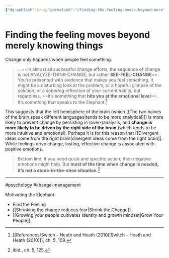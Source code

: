 ```yaml
---
{"dg-publish":true,"permalink":"/finding-the-feeling-moves-beyond-merely-knowing-things/"}
---
```


# Finding the feeling moves beyond merely knowing things

Change only happens when people feel something.

> …==in almost all successful change efforts, the sequence of change is not ANALYZE-THINK-CHANGE, but rather **SEE-FEEL-CHANGE**==. You’re presented with evidence that makes you feel something. It might be a disturbing look at the problem, or a hopeful glimpse of the solution, or a sobering reflection of your current habits, but regardless, ==it’s something that **hits you at the emotional level**==. It’s something that speaks to the Elephant.[^1]

This suggests that the left hemisphere of the brain (which [[The two halves of the brain speak different languages\|tends to be more analytical]]) is more likely to prevent change by persisting in (over-)analysis, and **change is more likely to be driven by the right side of the brain** (which tends to be more intuitive and emotional). Perhaps it is for this reason that [[Divergent ideas come from the right brain\|divergent ideas come from the right brain]]. While feelings drive change, lasting, effective change is associated with positive emotions.

> Bottom line: If you need quick and specific action, then negative emotions might help. But **most of the time when change is needed, it’s not a stone-in-the-shoe situation**.[^2]


---
#psychology #change-management 

Motivating the Elephant:
- Find the Feeling
- [[Shrinking the change reduces fear\|Shrink the Change]]
- [[Growing your people cultivates identity and growth mindset\|Grow Your People]]

[^1]: [[References/Switch – Heath and Heath (2010)\|Switch – Heath and Heath (2010)]], ch. 5, 109.
[^2]: ibid., ch. 5, 125.